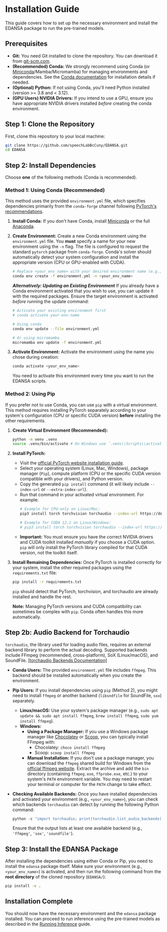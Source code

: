 # Installation Guide

This guide covers how to set up the necessary environment and install the EDANSA package to run the pre-trained models.

## Prerequisites

*   **Git:** You need Git installed to clone the repository. You can download it from [git-scm.com](https://git-scm.com/).
*   **(Recommended) Conda:** We strongly recommend using Conda (or [Miniconda](https://docs.conda.io/en/latest/miniconda.html)/Mamba/Micromamba) for managing environments and dependencies. See the [Conda documentation](https://docs.conda.io/) for installation details if needed.
*   **(Optional) Python:** If not using Conda, you'll need Python installed (version >= 3.8 and < 3.12).
*   **(GPU Users) NVIDIA Drivers:** If you intend to use a GPU, ensure you have appropriate NVIDIA drivers installed *before* creating the conda environment.

## Step 1: Clone the Repository

First, clone this repository to your local machine:

```bash
git clone https://github.com/speechLabBcCuny/EDANSA.git
cd EDANSA
```

## Step 2: Install Dependencies

Choose **one** of the following methods (Conda is recommended).

### Method 1: Using Conda (Recommended)

This method uses the provided `environment.yml` file, which specifies dependencies primarily from the `conda-forge` channel following [PyTorch's recommendations](https://github.com/pytorch/pytorch/issues/138506).

1.  **Install Conda:** If you don't have Conda, install [Miniconda](https://docs.conda.io/en/latest/miniconda.html) or the full [Anaconda](https://www.anaconda.com/products/distribution).

2.  **Create Environment:** Create a new Conda environment using the `environment.yml` file. You **must** specify a name for your new environment using the `-n` flag. The file is configured to request the standard `pytorch` package from `conda-forge`. Conda's solver should automatically detect your system configuration and install the appropriate version (CPU or GPU-enabled with CUDA).

    ```bash
    # Replace <your_env_name> with your desired environment name (e.g., edansa)
    conda env create -f environment.yml -n <your_env_name>
    ```
    
    ***Alternatively: Updating an Existing Environment***
    If you already have a Conda environment activated that you wish to use, you can update it with the required packages. Ensure the target environment is activated *before* running the update command:
    ```bash
    # Activate your existing environment first
    # conda activate your-env-name
    
    # Using conda
    conda env update --file environment.yml
    
    # Or using micromamba
    micromamba env update -f environment.yml
    ```

3.  **Activate Environment:** Activate the environment using the name you chose during creation:
    ```bash
    conda activate <your_env_name> 
    ```
    You need to activate this environment every time you want to run the EDANSA scripts.

### Method 2: Using Pip

If you prefer not to use Conda, you can use `pip` with a virtual environment. This method requires installing PyTorch separately according to your system's configuration (CPU or specific CUDA version) **before** installing the other requirements.

1.  **Create Virtual Environment (Recommended):**
    ```bash
    python -m venv .venv 
    source .venv/bin/activate # On Windows use `.venv\\Scripts\\activate`
    ```

2.  **Install PyTorch:** 
    *   Visit the [official PyTorch website installation guide](https://pytorch.org/get-started/locally/).
    *   Select your operating system (Linux, Mac, Windows), package manager (`Pip`), compute platform (CPU or the specific CUDA version compatible with your drivers), and Python version.
    *   Copy the generated `pip install` command (it will likely include `--index-url` or `--extra-index-url`).
    *   Run that command in your activated virtual environment. For example:
        ```bash
        # Example for CPU-only on Linux/Mac:
        pip3 install torch torchvision torchaudio --index-url https://download.pytorch.org/whl/cpu
        
        # Example for CUDA 12.1 on Linux/Windows:
        # pip3 install torch torchvision torchaudio --index-url https://download.pytorch.org/whl/cu121 
        ```
    *   **Important:** You must ensure you have the correct NVIDIA drivers and CUDA toolkit installed *manually* if you choose a CUDA option. `pip` will only install the PyTorch library compiled for that CUDA version, not the toolkit itself.

3.  **Install Remaining Dependencies:** Once PyTorch is installed correctly for your system, install the other required packages using the `requirements.txt` file:
    ```bash
    pip install -r requirements.txt
    ```
    `pip` should detect that PyTorch, torchvision, and torchaudio are already installed and handle the rest.

    **Note:** Managing PyTorch versions and CUDA compatibility can sometimes be complex with `pip`. Conda often handles this more automatically.

## Step 2b: Audio Backend for Torchaudio

`torchaudio`, the library used for loading audio files, requires an external backend library to perform the actual decoding. Supported backends include FFmpeg (recommended, cross-platform), SoX (Linux/macOS), and SoundFile. [\[torchaudio Backends Documentation\]](https://pytorch.org/audio/stable/torchaudio.html#backend)

*   **Conda Users:** The provided `environment.yml` file includes `ffmpeg`. This backend should be installed automatically when you create the environment.
*   **Pip Users:** If you install dependencies using `pip` (Method 2), you might need to install `ffmpeg` or another backend (`libsndfile` for SoundFile, `sox`) separately.
    *   **Linux/macOS:** Use your system's package manager (e.g., `sudo apt update && sudo apt install ffmpeg`, `brew install ffmpeg`, `sudo yum install ffmpeg`).
    *   **Windows:**
        *   **Using a Package Manager:** If you use a Windows package manager like [Chocolatey](https://chocolatey.org/) or [Scoop](https://scoop.sh/), you can typically install FFmpeg with:
            *   Chocolatey: `choco install ffmpeg`
            *   Scoop: `scoop install ffmpeg`
        *   **Manual Installation:** If you don't use a package manager, you can download the `ffmpeg` shared build for Windows from the [official ffmpeg website](https://ffmpeg.org/download.html#build-windows). Extract the archive and add the `bin` directory (containing `ffmpeg.exe`, `ffprobe.exe`, etc.) to your system's `PATH` environment variable. You may need to restart your terminal or computer for the `PATH` change to take effect.

*   **Checking Available Backends:** Once you have installed dependencies and activated your environment (e.g., `<your_env_name>`), you can check which backends `torchaudio` can detect by running the following Python command:

    ```python
    python -c "import torchaudio; print(torchaudio.list_audio_backends())"
    ```
    Ensure that the output lists at least one available backend (e.g., `'ffmpeg'`, `'sox'`, `'soundfile'`).

## Step 3: Install the EDANSA Package

After installing the dependencies using either Conda or Pip, you need to install the `edansa` package itself. Make sure your environment (e.g., `<your_env_name>`) is activated, and then run the following command from the **root directory** of the cloned repository (`EDANSA/`):

```bash
pip install -e .
```

## Installation Complete

You should now have the necessary environment and the `edansa` package installed. You can proceed to run inference using the pre-trained models as described in the [Running Inference](./using_pretrained_model/index.md) guide.